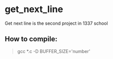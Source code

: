 # get_next_line
Get next line is the second project in 1337 school

## How to compile:
>gcc *.c -D BUFFER_SIZE='number'
